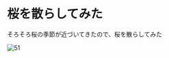 # 桜を散らしてみた

そろそろ桜の季節が近づいてきたので、桜を散らしてみた

![51](https://user-images.githubusercontent.com/28350464/54492287-81eefd00-4908-11e9-8168-6d11baeecf99.gif)